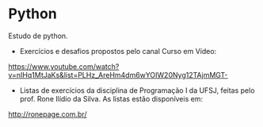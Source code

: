# Python
 Estudo de python.

 - Exercícios e desafios propostos pelo canal Curso em Vídeo:

 https://www.youtube.com/watch?v=nIHq1MtJaKs&list=PLHz_AreHm4dm6wYOIW20Nyg12TAjmMGT-

 - Listas de exercícios da disciplina de Programação I da UFSJ, feitas pelo prof. Rone Ilídio da Silva. As listas estão disponíveis em:

 http://ronepage.com.br/
